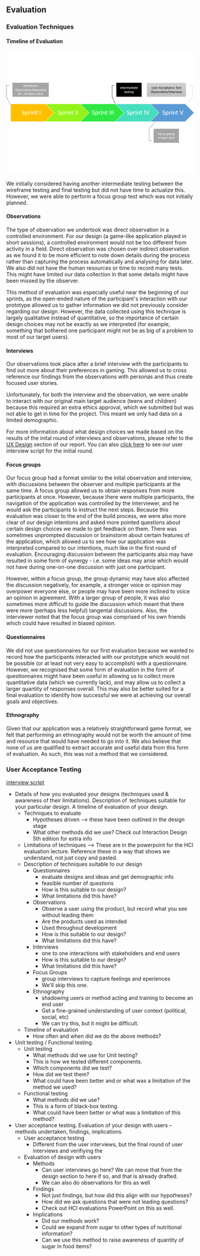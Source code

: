 ## Evaluation

### Evaluation Techniques

#### Timeline of Evaluation

![Evaluation Timeline](evaluation_timeline.png)

We initially considered having another intermediate testing between the wireframe testing and final testing but did not have time to actualize this. However, we were able to perform a focus group test which was not initially planned. 

#### Observations

The type of observation we undertook was direct observation in a controlled environment. For our design (a game-like application played in short sessions), a controlled environment would not be too different from activity in a field. Direct observation was chosen over indirect observation as we found it to be more efficient to note down details during the process rather than capturing the process automatically and analysing for data later. We also did not have the human resources or time to record many tests. This might have limited our data collection in that some details might have been missed by the observer.

This method of evaluation was especially useful near the beginning of our sprints, as the open-ended nature of the participant's interaction with our prototype allowed us to gather information we did not previously consider regarding our design. However, the data collected using this technique is largely qualitative instead of quantitative, so the importance of certain design choices may not be exactly as we interpreted (for example, something that bothered one participant might not be as big of a problem to most of our target users).

#### Interviews

Our observations took place after a brief interview with the participants to find out more about their preferences in gaming. This allowed us to cross reference our findings from the observations with personas and thus create focused user stories.

Unfortunately, for both the interview and the observation, we were unable to interact with our original main target audience (teens and children) because this required an extra ethics approval, which we submitted but was not able to get in time for the project. This meant we only had data on a limited demographic.

For more information about what design choices we made based on the results of the inital round of interviews and observations, please refer to the [UX Design](/UXDesign#user-interviews) section of our report. You can also [click here](user_interview_round_1.pdf) to see our user interview script for the initial round.

#### Focus groups

Our focus group had a format similar to the inital observation and interview, with discussions between the observer and multiple participants at the same time. A focus group allowed us to obtain responses from more participants at once. However, because there were multiple participants, the navigation of the application was controlled by the interviewer, and he would ask the participants to instruct the next steps. Because this evaluation was closer to the end of the build process, we were also more clear of our design intentions and asked more pointed questions about certain design choices we made to get feedback on them. There was sometimes unprompted discussion or brainstorm about certain features of the application, which allowed us to see how our application was interpreted compared to our intentions, much like in the first round of evaluation. Encouraging discussion between the participants also may have resulted in some form of synergy - i.e. some ideas may arise which would not have during one-on-one discussion with just one participant.  

However, within a focus group, the group dynamic may have also affected the discussion negatively, for example, a stronger voice or opinion may overpower everyone else, or people may have been more inclined to voice an opinion in agreement. With a larger group of people, it was also sometimes more difficult to guide the discussion which meant that there were more (perhaps less helpful) tangental discussions. Also, the interviewer noted that the focus group was comprised of his own friends which could have resulted in biased opinion.

#### Questionnaires

We did not use questionnaires for our first evaluation because we wanted to record how the participants interacted with our prototype which would not be possible (or at least not very easy to accomplish) with a questionnaire. However, we recognised that some form of evaluation in the form of questionnaires might have been useful in allowing us to collect more quantitative data (which we currently lack), and may allow us to collect a larger quantity of responses overall. This may also be better suited for a final evaluation to identify how successful we were at achieving our overall goals and objectives.

#### Ethnography

Given that our application was a relatively straightforward game format, we felt that performing an ethnography would not be worth the amount of time and resource that would have needed to go into it. We also believe that none of us are qualified to extract accurate and useful data from this form of evaluation. As such, this was not a method that we considered.

### User Acceptance Testing

[interview script](uat_interview_script.pdf)


*  Details of how you evaluated your designs (techniques used & awareness of their limitations). Description of  techniques suitable for your particular design. A timeline of evaluation of your design.  
    * Techniques to evaluate
        * Hypotheses driven --> these have been outlined in the design stage
        * What other methods did we use? Check out Interaction Design  5th edition for extra info
    * Limitations of techniques --> These are in the powerpoint for the HCI evaluation lecture. Reference these in a way that shows we understand, not just copy and pasted.
    * Description of techniques suitable to our design
        * Questionnaires
            * evaluate designs and ideas and get demographic info
            * feasible number of questions
            * How is this suitable to our design?
            * What limitations did this have?
        * Observations
            * Observe a user using the product, but record what you see without leading them
            * Are the products used as intended
            * Used throughout development
            * How is this suitable to our design?
            * What limitations did this have?
        * Interviews
            *  one to one interactions with stakeholders and end users
            *  How is this suitable to our design?
            *  What limitations did this have?
        * Focus Groups
            * group interviews to capture feelings and eperiences
            * We'll skip this one.
        * Ethnography
            * shadowing users or method acting and training to become an end user
            * Get a fine-grained understanding of user context (political, social, etc)
            * We can try this, but it might be difficult.
    * Timeline of evaluation
        * How often and when did we do the above methods?
*  Unit testing / Functional testing.
    * Unit testing
        * What methods did we use for Unit testing?
        * This is how we tested different components.
        * Which components did we test?
        * How did we test them?
        * What could have been better and or what was a limitation of the method we used?  
    * Functional testing 
        * What methods did we use?
        * This is a form of black-box texting.
        * What could have been better or what was a limitation of this method?
*  User acceptance testing. Evaluation of your design with users – methods undertaken, findings, implications.
    * User acceptance testing
        * Different from the user interviews, but the final round of user interviews and verifiying the 
    * Evaluation of design with users
        * Methods
            * Can user interviews go here? We can move that from the design section to here if so, and that is already drafted.
            * We can also do observations for this as well
        * Findings
            * Not just findings, but how did this align with our hypotheses?
            * How did we ask questions that were not leading questions?
            * Check out HCI evaluations PowerPoint on this as well. 
        * Implications
            * Did our methods work?
            * Could we expand from sugar to other types of nutritional information?
            * Can we use this method to raise awareness of quantity of sugar in food items?
